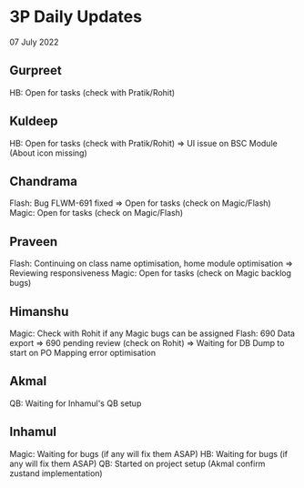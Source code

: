 # 3P Daily Updates
07 July 2022

## Gurpreet
HB: Open for tasks (check with Pratik/Rohit)

## Kuldeep
HB: Open for tasks (check with Pratik/Rohit) => UI issue on BSC Module (About icon missing)

## Chandrama
Flash: Bug FLWM-691 fixed => Open for tasks (check on Magic/Flash)
Magic: Open for tasks (check on Magic/Flash)

## Praveen
Flash: Continuing on class name optimisation, home module optimisation => Reviewing responsiveness 
Magic: Open for tasks (check on Magic backlog bugs)

## Himanshu
Magic: Check with Rohit if any Magic bugs can be assigned
Flash: 690 Data export => 690 pending review (check on Rohit) => Waiting for DB Dump to start on PO Mapping error optimisation

## Akmal
QB: Waiting for Inhamul's QB setup

## Inhamul
Magic: Waiting for bugs (if any will fix them ASAP)
HB: Waiting for bugs (if any will fix them ASAP)
QB: Started on project setup (Akmal confirm zustand implementation)
